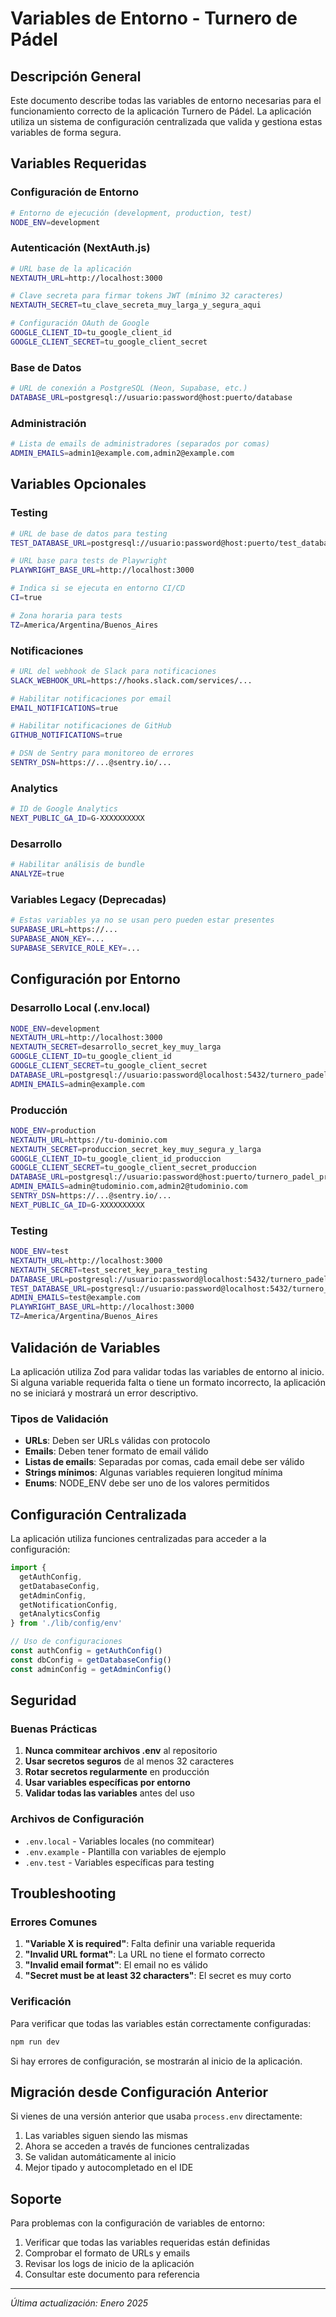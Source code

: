 # Variables de Entorno - Turnero de Pádel

## Descripción General

Este documento describe todas las variables de entorno necesarias para el funcionamiento correcto de la aplicación Turnero de Pádel. La aplicación utiliza un sistema de configuración centralizada que valida y gestiona estas variables de forma segura.

## Variables Requeridas

### Configuración de Entorno
```bash
# Entorno de ejecución (development, production, test)
NODE_ENV=development
```

### Autenticación (NextAuth.js)
```bash
# URL base de la aplicación
NEXTAUTH_URL=http://localhost:3000

# Clave secreta para firmar tokens JWT (mínimo 32 caracteres)
NEXTAUTH_SECRET=tu_clave_secreta_muy_larga_y_segura_aqui

# Configuración OAuth de Google
GOOGLE_CLIENT_ID=tu_google_client_id
GOOGLE_CLIENT_SECRET=tu_google_client_secret
```

### Base de Datos
```bash
# URL de conexión a PostgreSQL (Neon, Supabase, etc.)
DATABASE_URL=postgresql://usuario:password@host:puerto/database
```

### Administración
```bash
# Lista de emails de administradores (separados por comas)
ADMIN_EMAILS=admin1@example.com,admin2@example.com
```

## Variables Opcionales

### Testing
```bash
# URL de base de datos para testing
TEST_DATABASE_URL=postgresql://usuario:password@host:puerto/test_database

# URL base para tests de Playwright
PLAYWRIGHT_BASE_URL=http://localhost:3000

# Indica si se ejecuta en entorno CI/CD
CI=true

# Zona horaria para tests
TZ=America/Argentina/Buenos_Aires
```

### Notificaciones
```bash
# URL del webhook de Slack para notificaciones
SLACK_WEBHOOK_URL=https://hooks.slack.com/services/...

# Habilitar notificaciones por email
EMAIL_NOTIFICATIONS=true

# Habilitar notificaciones de GitHub
GITHUB_NOTIFICATIONS=true

# DSN de Sentry para monitoreo de errores
SENTRY_DSN=https://...@sentry.io/...
```

### Analytics
```bash
# ID de Google Analytics
NEXT_PUBLIC_GA_ID=G-XXXXXXXXXX
```

### Desarrollo
```bash
# Habilitar análisis de bundle
ANALYZE=true
```

### Variables Legacy (Deprecadas)
```bash
# Estas variables ya no se usan pero pueden estar presentes
SUPABASE_URL=https://...
SUPABASE_ANON_KEY=...
SUPABASE_SERVICE_ROLE_KEY=...
```

## Configuración por Entorno

### Desarrollo Local (.env.local)
```bash
NODE_ENV=development
NEXTAUTH_URL=http://localhost:3000
NEXTAUTH_SECRET=desarrollo_secret_key_muy_larga
GOOGLE_CLIENT_ID=tu_google_client_id
GOOGLE_CLIENT_SECRET=tu_google_client_secret
DATABASE_URL=postgresql://usuario:password@localhost:5432/turnero_padel
ADMIN_EMAILS=admin@example.com
```

### Producción
```bash
NODE_ENV=production
NEXTAUTH_URL=https://tu-dominio.com
NEXTAUTH_SECRET=produccion_secret_key_muy_segura_y_larga
GOOGLE_CLIENT_ID=tu_google_client_id_produccion
GOOGLE_CLIENT_SECRET=tu_google_client_secret_produccion
DATABASE_URL=postgresql://usuario:password@host:puerto/turnero_padel_prod
ADMIN_EMAILS=admin@tudominio.com,admin2@tudominio.com
SENTRY_DSN=https://...@sentry.io/...
NEXT_PUBLIC_GA_ID=G-XXXXXXXXXX
```

### Testing
```bash
NODE_ENV=test
NEXTAUTH_URL=http://localhost:3000
NEXTAUTH_SECRET=test_secret_key_para_testing
DATABASE_URL=postgresql://usuario:password@localhost:5432/turnero_padel_test
TEST_DATABASE_URL=postgresql://usuario:password@localhost:5432/turnero_padel_test
ADMIN_EMAILS=test@example.com
PLAYWRIGHT_BASE_URL=http://localhost:3000
TZ=America/Argentina/Buenos_Aires
```

## Validación de Variables

La aplicación utiliza Zod para validar todas las variables de entorno al inicio. Si alguna variable requerida falta o tiene un formato incorrecto, la aplicación no se iniciará y mostrará un error descriptivo.

### Tipos de Validación

- **URLs**: Deben ser URLs válidas con protocolo
- **Emails**: Deben tener formato de email válido
- **Listas de emails**: Separadas por comas, cada email debe ser válido
- **Strings mínimos**: Algunas variables requieren longitud mínima
- **Enums**: NODE_ENV debe ser uno de los valores permitidos

## Configuración Centralizada

La aplicación utiliza funciones centralizadas para acceder a la configuración:

```typescript
import { 
  getAuthConfig, 
  getDatabaseConfig, 
  getAdminConfig,
  getNotificationConfig,
  getAnalyticsConfig 
} from './lib/config/env'

// Uso de configuraciones
const authConfig = getAuthConfig()
const dbConfig = getDatabaseConfig()
const adminConfig = getAdminConfig()
```

## Seguridad

### Buenas Prácticas

1. **Nunca commitear archivos .env** al repositorio
2. **Usar secretos seguros** de al menos 32 caracteres
3. **Rotar secretos regularmente** en producción
4. **Usar variables específicas por entorno**
5. **Validar todas las variables** antes del uso

### Archivos de Configuración

- `.env.local` - Variables locales (no commitear)
- `.env.example` - Plantilla con variables de ejemplo
- `.env.test` - Variables específicas para testing

## Troubleshooting

### Errores Comunes

1. **"Variable X is required"**: Falta definir una variable requerida
2. **"Invalid URL format"**: La URL no tiene el formato correcto
3. **"Invalid email format"**: El email no es válido
4. **"Secret must be at least 32 characters"**: El secret es muy corto

### Verificación

Para verificar que todas las variables están correctamente configuradas:

```bash
npm run dev
```

Si hay errores de configuración, se mostrarán al inicio de la aplicación.

## Migración desde Configuración Anterior

Si vienes de una versión anterior que usaba `process.env` directamente:

1. Las variables siguen siendo las mismas
2. Ahora se acceden a través de funciones centralizadas
3. Se validan automáticamente al inicio
4. Mejor tipado y autocompletado en el IDE

## Soporte

Para problemas con la configuración de variables de entorno:

1. Verificar que todas las variables requeridas están definidas
2. Comprobar el formato de URLs y emails
3. Revisar los logs de inicio de la aplicación
4. Consultar este documento para referencia

---

*Última actualización: Enero 2025*